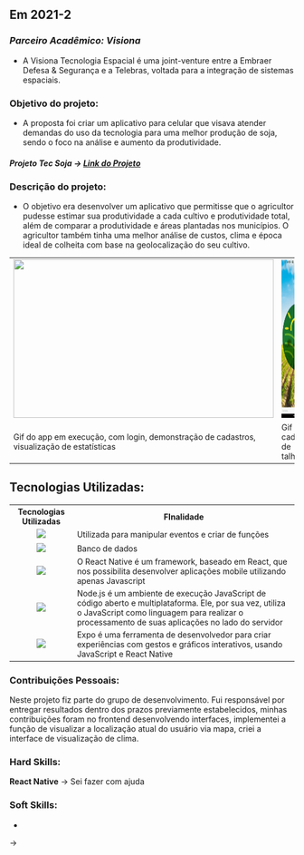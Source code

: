 ## Em 2021-2

### *Parceiro Acadêmico: Visiona*
- A Visiona Tecnologia Espacial é uma joint-venture entre a Embraer Defesa & Segurança e a Telebras, voltada para a integração de sistemas espaciais.

### Objetivo do projeto:
- A proposta foi criar um aplicativo para celular que visava atender demandas do uso da tecnologia para uma melhor produção de soja, sendo o foco na análise e aumento da produtividade.

##### Projeto Tec Soja → [Link do Projeto](https://github.com/ThomasPalma1/FatecAPI-04)

### Descrição do projeto:
- O objetivo era desenvolver um aplicativo que permitisse que o agricultor pudesse estimar sua produtividade a cada cultivo e produtividade total, além de comparar a produtividade e áreas plantadas nos municípios. O agricultor também tinha uma melhor análise de custos, clima e época ideal de colheita com base na geolocalização do seu cultivo.

<table>
  <tr>
    <td><img src="https://github.com/ThomasPalma1/FatecAPI-04/blob/main/docs/entrega-02.gif" width=460 height=280></td>
    <td><img src="https://github.com/ThomasPalma1/FatecAPI-04/blob/main/docs/cadastroTalhoes.gif" width=460 height=280></td>
  </tr>
  <tr>
    <td>Gif do app em execução, com login, demonstração de cadastros, visualização de estatísticas</td>
    <td>Gif do cadastro de talhões</td>
  </tr>
</table>

## Tecnologias Utilizadas:

<table>
    <tr>
        <th>Tecnologias Utilizadas</th>
        <th>FInalidade</th>
    <tr>
        <td align="center"><img src="https://img.shields.io/badge/JavaScript-F7DF1E?style=for-the-badge&logo=javascript&logoColor=black"/></td>
        <td align="left">Utilizada para manipular eventos e criar de funções </td>
    </tr>
    <tr>
        <td align="center"><img src="https://img.shields.io/badge/PostgreSQL-316192?style=for-the-badge&logo=postgresql&logoColor=white"/</td>
        <td align="left">Banco de dados</td>
    </tr>
    <tr>
        <td align="center"><img src="https://img.shields.io/badge/React_Native-20232A?style=for-the-badge&logo=react&logoColor=61DAFB"/</td>
        <td align="left">O React Native é um framework, baseado em React, que nos possibilita desenvolver aplicações mobile utilizando apenas Javascript</td>
    </tr>
    <tr>
        <td align="center"><img src="https://img.shields.io/badge/Node.js-43853D?style=for-the-badge&logo=node.js&logoColor=white"/</td>
        <td align="left">Node.js é um ambiente de execução JavaScript de código aberto e multiplataforma. Ele, por sua vez, utiliza o JavaScript como linguagem para realizar o processamento de suas aplicações no lado do servidor</td>
    </tr>
    <tr>
        <td align="center"><img src="https://img.shields.io/badge/Expo-20232A?style=for-the-badge&logo=expo"/</td>
        <td align="left"> Expo é uma ferramenta de desenvolvedor para criar experiências com gestos e gráficos interativos, usando JavaScript e React Native</td>
    </tr>
</table>

### Contribuições Pessoais:

Neste projeto fiz parte do grupo de desenvolvimento. Fui responsável por entregar resultados dentro dos prazos previamente estabelecidos, minhas contribuições foram no frontend desenvolvendo interfaces, implementei a função de visualizar a localização atual do usuário via mapa, criei a interface de visualização de clima.

### Hard Skills:

**React Native** → Sei fazer com ajuda

### Soft Skills:

- 

→